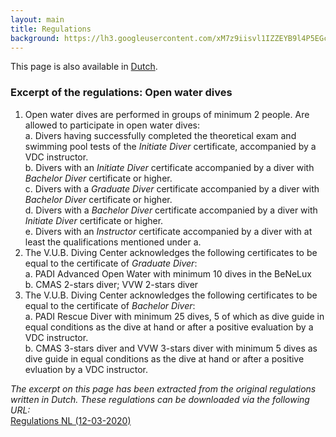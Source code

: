 ```yaml
---
layout: main
title: Regulations
background: https://lh3.googleusercontent.com/xM7z9iisvl1IZZEYB9l4P5EGcZpzRqTXWJULFYo9DuPyHyz2AJ3rhkGDVLjswMIpDsX3gRsP7A9qBQpOcFEDqba7EjvEOx1kHjvrz6I3VKa-_JHkg11KuFP-McVYXviLsN7SHwYlE0g
---
```


This page is also available in <a href="/nl/regulations">Dutch</a>.

### Excerpt of the regulations: Open water dives

1. Open water dives are performed in groups of minimum 2 people. Are allowed to participate in open water dives:\
    a. Divers having successfully completed the theoretical exam and swimming pool tests of the *Initiate Diver* certificate, accompanied by a VDC instructor.\
    b. Divers with an *Initiate Diver* certificate accompanied by a diver with *Bachelor Diver* certificate or higher.\
    c. Divers with a *Graduate Diver* certificate accompanied by a diver with *Bachelor Diver* certificate or higher.\
    d. Divers with a *Bachelor Diver* certificate accompanied by a diver with *Initiate Diver* certificate or higher.\
    e. Divers with an *Instructor* certificate accompanied by a diver with at least the qualifications mentioned under a.
2. The V.U.B. Diving Center acknowledges the following certificates to be equal to the certificate of *Graduate Diver*:\
    a. PADI Advanced Open Water with minimum 10 dives in the BeNeLux\
    b. CMAS 2-stars diver; VVW 2-stars diver
3. The V.U.B. Diving Center acknowledges the following certificates to be equal to the certificate of *Bachelor Diver*:\
    a. PADI Rescue Diver with minimum 25 dives, 5 of which as dive guide in equal conditions as the dive at hand or after a positive evaluation by a VDC instructor.\
    b. CMAS 3-stars diver and VVW 3-stars diver with minimum 5 dives as dive guide in equal conditions as the dive at hand or after a positive evluation by a VDC instructor.

*The excerpt on this page has been extracted from the original regulations written in Dutch. These regulations can be downloaded via the following URL:*\
<a class="btn btn-primary"
    href="/downloads/huishoudelijk_reglement_12032020.pdf" target="_blank">
    <i class="fa-solid fa-book"></i> Regulations NL (12-03-2020)
</a>